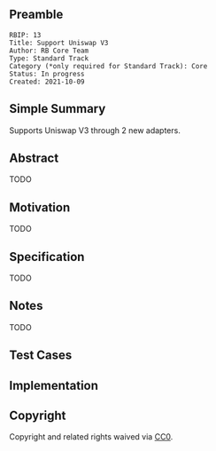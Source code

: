 ## Preamble

    RBIP: 13
    Title: Support Uniswap V3
    Author: RB Core Team
    Type: Standard Track
    Category (*only required for Standard Track): Core
    Status: In progress
    Created: 2021-10-09

## Simple Summary

Supports Uniswap V3 through 2 new adapters.

## Abstract

TODO

## Motivation

TODO

## Specification

TODO

## Notes

TODO

## Test Cases

## Implementation

## Copyright

Copyright and related rights waived via [CC0](https://creativecommons.org/publicdomain/zero/1.0/).
